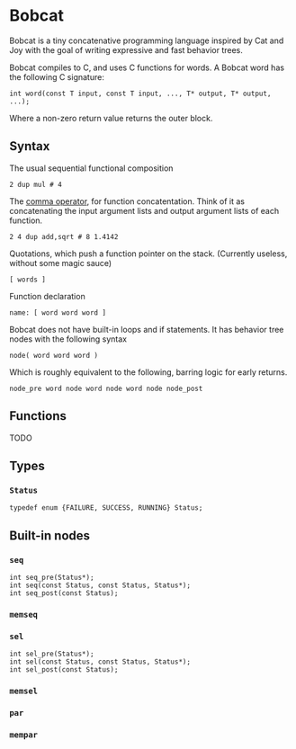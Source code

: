 # Bobcat

Bobcat is a tiny concatenative programming language inspired by Cat and Joy with the goal of writing expressive and fast behavior trees.

Bobcat compiles to C, and uses C functions for words. A Bobcat word has the following C signature:

    int word(const T input, const T input, ..., T* output, T* output, ...);

Where a non-zero return value returns the outer block.

## Syntax

The usual sequential functional composition

    2 dup mul # 4

The [comma operator](https://suhr.github.io/papers/calg.html), for function concatentation. Think of it as concatenating the input argument lists and output argument lists of each function.

    2 4 dup add,sqrt # 8 1.4142

Quotations, which push a function pointer on the stack. (Currently useless, without some magic sauce)

    [ words ]

Function declaration

    name: [ word word word ]

Bobcat does not have built-in loops and if statements.
It has behavior tree nodes with the following syntax

    node( word word word )

Which is roughly equivalent to the following, barring logic for early returns.

    node_pre word node word node word node node_post

## Functions

TODO

## Types

### `Status`

    typedef enum {FAILURE, SUCCESS, RUNNING} Status;

## Built-in nodes

### `seq`

    int seq_pre(Status*);
    int seq(const Status, const Status, Status*);
    int seq_post(const Status);

### `memseq`

### `sel`

    int sel_pre(Status*);
    int sel(const Status, const Status, Status*);
    int sel_post(const Status);

### `memsel`

### `par`

### `mempar`
